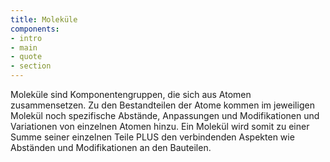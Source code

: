 ```yaml
---
title: Moleküle
components:
- intro
- main
- quote
- section
---
```

Moleküle sind Komponentengruppen, die sich aus Atomen zusammensetzen.
Zu den Bestandteilen der Atome kommen im jeweiligen Molekül noch spezifische Abstände, Anpassungen und Modifikationen und Variationen von einzelnen Atomen hinzu.
Ein Molekül wird somit zu einer Summe seiner einzelnen Teile PLUS den verbindenden Aspekten wie Abständen und Modifikationen an den Bauteilen.
